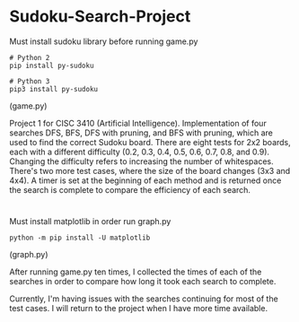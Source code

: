 # Sudoku-Search-Project

Must install sudoku library before running game.py
```
# Python 2
pip install py-sudoku

# Python 3
pip3 install py-sudoku
```
(game.py)

Project 1 for CISC 3410 (Artificial Intelligence). Implementation of four searches DFS, BFS, DFS with pruning, and BFS with pruning, which are used to find the correct Sudoku board. There are eight tests for 2x2 boards, each with a different difficulty (0.2, 0.3, 0.4, 0.5, 0.6, 0.7, 0.8, and 0.9). Changing the difficulty refers to increasing the number of whitespaces. There's two more test cases, where the size of the board changes (3x3 and 4x4). A timer is set at the beginning of each method and is returned once the search is complete to compare the efficiency of each search.
#
Must install matplotlib in order run graph.py
```
python -m pip install -U matplotlib
```

(graph.py)

After running game.py ten times, I collected the times of each of the searches in order to compare how long it took each search to complete.

Currently, I'm having issues with the searches continuing for most of the test cases. I will return to the project when I have more time available.
